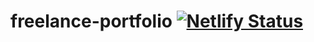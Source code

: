 # freelance-portfolio [![Netlify Status](https://api.netlify.com/api/v1/badges/ad320963-1b47-4f65-91c6-8bd7e5643785/deploy-status)](https://app.netlify.com/sites/festive-tereshkova-208a5f/deploys)
